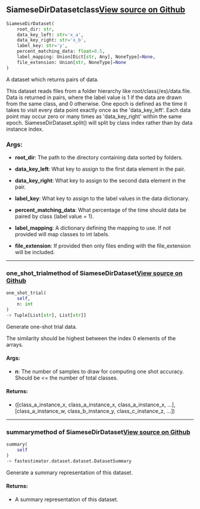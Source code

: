 ## SiameseDirDataset<span class="tag">class</span><a class="sourcelink" href=https://github.com/fastestimator/fastestimator/blob/r1.0/fastestimator/dataset/siamese_dir_dataset.py/#L24-L175>View source on Github</a>
```python
SiameseDirDataset(
	root_dir: str,
	data_key_left: str='x_a',
	data_key_right: str='x_b',
	label_key: str='y',
	percent_matching_data: float=0.5,
	label_mapping: Union[Dict[str, Any], NoneType]=None,
	file_extension: Union[str, NoneType]=None
)
```
A dataset which returns pairs of data.

This dataset reads files from a folder hierarchy like root/class(/es)/data.file. Data is returned in pairs,
where the label value is 1 if the data are drawn from the same class, and 0 otherwise. One epoch is defined as
the time it takes to visit every data point exactly once as the 'data_key_left'. Each data point may occur zero
or many times as 'data_key_right' within the same epoch. SiameseDirDataset.split() will split by class index
rather than by data instance index.


<h3>Args:</h3>


* **root_dir**: The path to the directory containing data sorted by folders.

* **data_key_left**: What key to assign to the first data element in the pair.

* **data_key_right**: What key to assign to the second data element in the pair.

* **label_key**: What key to assign to the label values in the data dictionary.

* **percent_matching_data**: What percentage of the time should data be paired by class (label value = 1).

* **label_mapping**: A dictionary defining the mapping to use. If not provided will map classes to int labels.

* **file_extension**: If provided then only files ending with the file_extension will be included.

---

### one_shot_trial<span class="tag">method of SiameseDirDataset</span><a class="sourcelink" href=https://github.com/fastestimator/fastestimator/blob/r1.0/fastestimator/dataset/siamese_dir_dataset.py/#L142-L165>View source on Github</a>
```python
one_shot_trial(
	self,
	n: int
)
-> Tuple[List[str], List[str]]
```
Generate one-shot trial data.

The similarity should be highest between the index 0 elements of the arrays.


<h4>Args:</h4>


* **n**: The number of samples to draw for computing one shot accuracy. Should be <= the number of total classes. 

<h4>Returns:</h4>

<ul class="return-block"><li>    ([class_a_instance_x, class_a_instance_x, class_a_instance_x, ...],
    [class_a_instance_w, class_b_instance_y, class_c_instance_z, ...])</li></ul>

---

### summary<span class="tag">method of SiameseDirDataset</span><a class="sourcelink" href=https://github.com/fastestimator/fastestimator/blob/r1.0/fastestimator/dataset/siamese_dir_dataset.py/#L167-L175>View source on Github</a>
```python
summary(
	self
)
-> fastestimator.dataset.dataset.DatasetSummary
```
Generate a summary representation of this dataset.

<h4>Returns:</h4>

<ul class="return-block"><li>    A summary representation of this dataset.</li></ul>

